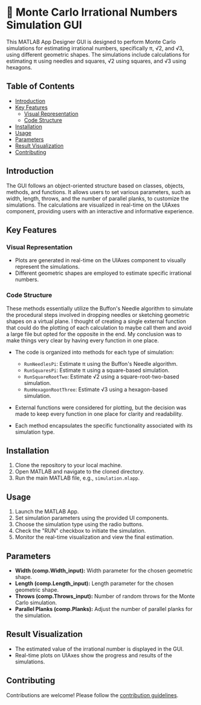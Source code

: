 # 🪷 Monte Carlo Irrational Numbers Simulation GUI

This MATLAB App Designer GUI is designed to perform Monte Carlo simulations for estimating irrational numbers, specifically π, √2, and √3, using different geometric shapes. The simulations include calculations for estimating π using needles and squares, √2 using squares, and √3 using hexagons.

## Table of Contents
- [Introduction](#introduction)
- [Key Features](#key-features)
  - [Visual Representation](#visual-representation)
  - [Code Structure](#code-structure)
- [Installation](#installation)
- [Usage](#usage)
- [Parameters](#parameters)
- [Result Visualization](#result-visualization)
- [Contributing](#contributing)

## Introduction
The GUI follows an object-oriented structure based on classes, objects, methods, and functions. It allows users to set various parameters, such as width, length, throws, and the number of parallel planks, to customize the simulations. The calculations are visualized in real-time on the UIAxes component, providing users with an interactive and informative experience.

## Key Features
### Visual Representation
- Plots are generated in real-time on the UIAxes component to visually represent the simulations.
- Different geometric shapes are employed to estimate specific irrational numbers.

### Code Structure
These methods essentially utilize the Buffon's Needle algorithm to simulate the procedural steps involved in dropping needles or sketching geometric shapes on a virtual plane. I thought of creating a single external function that could do the plotting of each calculation to maybe call them and avoid a large file but opted for the opposite in the end. My conclusion was to make things very clear by having every function in one place.

- The code is organized into methods for each type of simulation:
  - `RunNeedlesPi`: Estimate π using the Buffon's Needle algorithm.
  - `RunSquaresPi`: Estimate π using a square-based simulation.
  - `RunSquareRootTwo`: Estimate √2 using a square-root-two-based simulation.
  - `RunHexagonRootThree`: Estimate √3 using a hexagon-based simulation.

- External functions were considered for plotting, but the decision was made to keep every function in one place for clarity and readability. 
- Each method encapsulates the specific functionality associated with its simulation type.

## Installation
1. Clone the repository to your local machine.
2. Open MATLAB and navigate to the cloned directory.
3. Run the main MATLAB file, e.g., `simulation.mlapp`.

## Usage
1. Launch the MATLAB App.
2. Set simulation parameters using the provided UI components.
3. Choose the simulation type using the radio buttons.
4. Check the "RUN" checkbox to initiate the simulation.
5. Monitor the real-time visualization and view the final estimation.

## Parameters
- **Width (comp.Width_input):** Width parameter for the chosen geometric shape.
- **Length (comp.Length_input):** Length parameter for the chosen geometric shape.
- **Throws (comp.Throws_input):** Number of random throws for the Monte Carlo simulation.
- **Parallel Planks (comp.Planks):** Adjust the number of parallel planks for the simulation.

## Result Visualization
- The estimated value of the irrational number is displayed in the GUI.
- Real-time plots on UIAxes show the progress and results of the simulations.

## Contributing
Contributions are welcome! Please follow the [contribution guidelines](CONTRIBUTING.md).
